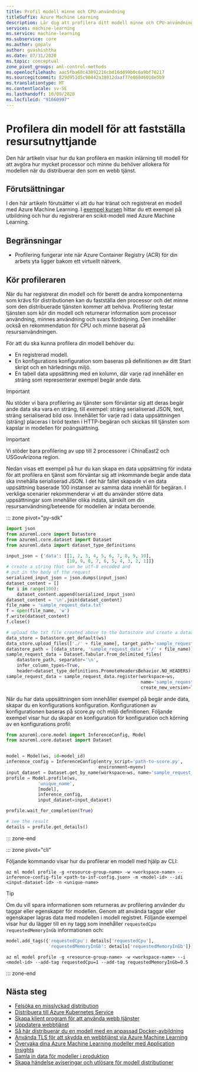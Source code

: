 ```yaml
---
title: Profil modell minne och CPU-användning
titleSuffix: Azure Machine Learning
description: Lär dig att profilera ditt modell minne och CPU-användning
services: machine-learning
ms.service: machine-learning
ms.subservice: core
ms.author: gopalv
author: gvashishtha
ms.date: 07/31/2020
ms.topic: conceptual
zone_pivot_groups: aml-control-methods
ms.openlocfilehash: aac5fba68c43892216cbd16dd99b0c6a9bf70217
ms.sourcegitcommit: 829d951d5c90442a38012daaf77e86046018e5b9
ms.translationtype: MT
ms.contentlocale: sv-SE
ms.lasthandoff: 10/09/2020
ms.locfileid: "91660997"
---
```

# <a name="profile-your-model-to-determine-resource-utilization"></a>Profilera din modell för att fastställa resursutnyttjande

Den här artikeln visar hur du kan profilera en maskin inlärning till modell för att avgöra hur mycket processor och minne du behöver allokera för modellen när du distribuerar den som en webb tjänst.

## <a name="prerequisites"></a>Förutsättningar

I den här artikeln förutsätter vi att du har tränat och registrerat en modell med Azure Machine Learning. I [exempel kursen](how-to-train-scikit-learn.md) hittar du ett exempel på utbildning och hur du registrerar en scikit-modell med Azure Machine Learning.

## <a name="limitations"></a>Begränsningar

* Profilering fungerar inte när Azure Container Registry (ACR) för din arbets yta ligger bakom ett virtuellt nätverk.

## <a name="run-the-profiler"></a>Kör profileraren

När du har registrerat din modell och för berett de andra komponenterna som krävs för distributionen kan du fastställa den processor och det minne som den distribuerade tjänsten kommer att behöva. Profilering testar tjänsten som kör din modell och returnerar information som processor användning, minnes användning och svars fördröjning. Den innehåller också en rekommendation för CPU och minne baserat på resursanvändningen.

För att du ska kunna profilera din modell behöver du:
* En registrerad modell.
* En konfigurations konfiguration som baseras på definitionen av ditt Start skript och en härlednings miljö.
* En tabell data uppsättning med en kolumn, där varje rad innehåller en sträng som representerar exempel begär ande data.

> [!IMPORTANT]
> Nu stöder vi bara profilering av tjänster som förväntar sig att deras begär ande data ska vara en sträng, till exempel: sträng serialiserad JSON, text, sträng serialiserad bild osv. Innehållet för varje rad i data uppsättningen (sträng) placeras i bröd texten i HTTP-begäran och skickas till tjänsten som kapslar in modellen för poängsättning.

> [!IMPORTANT]
> Vi stöder bara profilering av upp till 2 processorer i ChinaEast2 och USGovArizona region.

Nedan visas ett exempel på hur du kan skapa en data uppsättning för indata för att profilera en tjänst som förväntar sig att inkommande begär ande data ska innehålla serialiserad JSON. I det här fallet skapade vi en data uppsättning baserade 100 instanser av samma data innehåll för begäran. I verkliga scenarier rekommenderar vi att du använder större data uppsättningar som innehåller olika indata, särskilt om din resursanvändning/beteende för modellen är indata beroende.

::: zone pivot="py-sdk"

```python
import json
from azureml.core import Datastore
from azureml.core.dataset import Dataset
from azureml.data import dataset_type_definitions

input_json = {'data': [[1, 2, 3, 4, 5, 6, 7, 8, 9, 10],
                       [10, 9, 8, 7, 6, 5, 4, 3, 2, 1]]}
# create a string that can be utf-8 encoded and
# put in the body of the request
serialized_input_json = json.dumps(input_json)
dataset_content = []
for i in range(100):
    dataset_content.append(serialized_input_json)
dataset_content = '\n'.join(dataset_content)
file_name = 'sample_request_data.txt'
f = open(file_name, 'w')
f.write(dataset_content)
f.close()

# upload the txt file created above to the Datastore and create a dataset from it
data_store = Datastore.get_default(ws)
data_store.upload_files(['./' + file_name], target_path='sample_request_data')
datastore_path = [(data_store, 'sample_request_data' +'/' + file_name)]
sample_request_data = Dataset.Tabular.from_delimited_files(
    datastore_path, separator='\n',
    infer_column_types=True,
    header=dataset_type_definitions.PromoteHeadersBehavior.NO_HEADERS)
sample_request_data = sample_request_data.register(workspace=ws,
                                                   name='sample_request_data',
                                                   create_new_version=True)
```

När du har data uppsättningen som innehåller exempel på begär ande data, skapar du en konfigurations konfiguration. Konfigurationen av konfigurationen baseras på score.py och miljö definitionen. Följande exempel visar hur du skapar en konfiguration för konfiguration och körning av en konfigurations profil:

```python
from azureml.core.model import InferenceConfig, Model
from azureml.core.dataset import Dataset


model = Model(ws, id=model_id)
inference_config = InferenceConfig(entry_script='path-to-score.py',
                                   environment=myenv)
input_dataset = Dataset.get_by_name(workspace=ws, name='sample_request_data')
profile = Model.profile(ws,
            'unique_name',
            [model],
            inference_config,
            input_dataset=input_dataset)

profile.wait_for_completion(True)

# see the result
details = profile.get_details()
```

::: zone-end

::: zone pivot="cli"


Följande kommando visar hur du profilerar en modell med hjälp av CLI:

```azurecli-interactive
az ml model profile -g <resource-group-name> -w <workspace-name> --inference-config-file <path-to-inf-config.json> -m <model-id> --idi <input-dataset-id> -n <unique-name>
```

> [!TIP]
> Om du vill spara informationen som returneras av profilering använder du taggar eller egenskaper för modellen. Genom att använda taggar eller egenskaper lagras data med modellen i modell registret. Följande exempel visar hur du lägger till en ny tagg som innehåller `requestedCpu` `requestedMemoryInGb` informationen och:
>
> ```python
> model.add_tags({'requestedCpu': details['requestedCpu'],
>                 'requestedMemoryInGb': details['requestedMemoryInGb']})
> ```
>
> ```azurecli-interactive
> az ml model profile -g <resource-group-name> -w <workspace-name> --i <model-id> --add-tag requestedCpu=1 --add-tag requestedMemoryInGb=0.5
> ```

::: zone-end

## <a name="next-steps"></a>Nästa steg

* [Felsöka en misslyckad distribution](how-to-troubleshoot-deployment.md)
* [Distribuera till Azure Kubernetes Service](how-to-deploy-azure-kubernetes-service.md)
* [Skapa klient program för att använda webb tjänster](how-to-consume-web-service.md)
* [Uppdatera webbtjänst](how-to-deploy-update-web-service.md)
* [Så här distribuerar du en modell med en anpassad Docker-avbildning](how-to-deploy-custom-docker-image.md)
* [Använda TLS för att skydda en webbtjänst via Azure Machine Learning](how-to-secure-web-service.md)
* [Övervaka dina Azure Machine Learning modeller med Application Insights](how-to-enable-app-insights.md)
* [Samla in data för modeller i produktion](how-to-enable-data-collection.md)
* [Skapa händelse aviseringar och utlösare för modell distributioner](how-to-use-event-grid.md)

